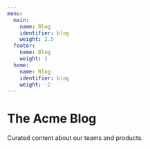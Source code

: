 ```yaml
---
menu:
  main:
    name: Blog
    identifier: blog
    weight: 2.5
  footer:
    name: Blog
    weight: 2
  home:
    name: Blog
    identifier: blog
    weight: -2
---
```

The Acme Blog
============

Curated content about our teams and products.
